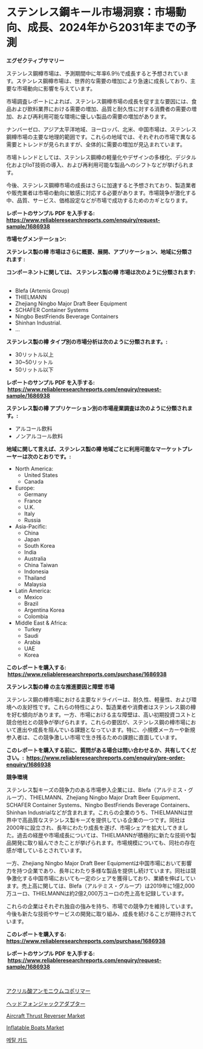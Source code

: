 <p><h1>ステンレス鋼キール市場洞察：市場動向、成長、2024年から2031年までの予測</h1></p><p><strong>エグゼクティブサマリー</strong></p>
<p><p>ステンレス鋼樽市場は、予測期間中に年率6.9％で成長すると予想されています。ステンレス鋼樽市場は、世界的な需要の増加により急速に成長しており、主要な市場動向に影響を与えています。</p><p>市場調査レポートによれば、ステンレス鋼樽市場の成長を促す主な要因には、食品および飲料業界における需要の増加、品質と耐久性に対する消費者の需要の増加、および再利用可能な環境に優しい製品の需要の増加があります。</p><p>ナンバーゼロ、アジア太平洋地域、ヨーロッパ、北米、中国市場は、ステンレス鋼樽市場の主要な地理的範囲です。これらの地域では、それぞれの市場で異なる需要とトレンドが見られますが、全体的に需要の増加が見込まれています。</p><p>市場トレンドとしては、ステンレス鋼樽の軽量化やデザインの多様化、デジタル化およびIoT技術の導入、および再利用可能な製品へのシフトなどが挙げられます。</p><p>今後、ステンレス鋼樽市場の成長はさらに加速すると予想されており、製造業者や販売業者は市場の動向に敏感に対応する必要があります。市場競争が激化する中、品質、サービス、価格設定などが市場で成功するためのカギとなります。</p></p>
<p><strong>レポートのサンプル PDF を入手する: <a href="https://www.reliableresearchreports.com/enquiry/request-sample/1686938">https://www.reliableresearchreports.com/enquiry/request-sample/1686938</a></strong></p>
<p><strong>市場セグメンテーション:</strong></p>
<p><strong> ステンレス製の樽 市場はさらに概要、展開、アプリケーション、地域に分類されます :</strong></p>
<p><strong>コンポーネントに関しては、 ステンレス製の樽 市場は次のように分類されます: &nbsp;</strong></p>
<p><ul><li>Blefa (Artemis Group)</li><li>THIELMANN</li><li>Zhejiang Ningbo Major Draft Beer Equipment</li><li>SCHAFER Container Systems</li><li>Ningbo BestFriends Beverage Containers</li><li>Shinhan Industrial.</li><li>...</li></ul></p>
<p><strong> ステンレス製の樽 タイプ別の市場分析は次のように分類されます。:</strong></p>
<p><ul><li>30リットル以上</li><li>30~50リットル</li><li>50リットル以下</li></ul></p>
<p><strong>レポートのサンプル PDF を入手する: &nbsp;<a href="https://www.reliableresearchreports.com/enquiry/request-sample/1686938">https://www.reliableresearchreports.com/enquiry/request-sample/1686938</a></strong></p>
<p><strong> ステンレス製の樽 アプリケーション別の市場産業調査は次のように分類されます。:</strong></p>
<p><ul><li>アルコール飲料</li><li>ノンアルコール飲料</li></ul></p>
<p><strong>地域に関して言えば、ステンレス製の樽 地域ごとに利用可能なマーケットプレーヤーは次のとおりです。:</strong></p>
<p><ul>
    <li>
        North America:
        <ul>
            <li>United States</li>
            <li>Canada</li>
        </ul>
    </li>
    <li>
        Europe:
        <ul>
            <li>Germany</li>
            <li>France</li>
            <li>U.K.</li>
            <li>Italy</li>
            <li>Russia</li>
        </ul>
    </li>
    <li>
        Asia-Pacific:
        <ul>
            <li>China</li>
            <li>Japan</li>
            <li>South Korea</li>
            <li>India</li>
            <li>Australia</li>
            <li>China Taiwan</li>
            <li>Indonesia</li>
            <li>Thailand</li>
            <li>Malaysia</li>
        </ul>
    </li>
    <li>
        Latin America:
        <ul>
            <li>Mexico</li>
            <li>Brazil</li>
            <li>Argentina Korea</li>
            <li>Colombia</li>
        </ul>
    </li>
    <li>
        Middle East & Africa:
        <ul>
            <li>Turkey</li>
            <li>Saudi</li>
            <li>Arabia</li>
            <li>UAE</li>
            <li>Korea</li>
        </ul>
    </li>
    </ul></p>
<p><strong>このレポートを購入する: &nbsp;<a href="https://www.reliableresearchreports.com/purchase/1686938">https://www.reliableresearchreports.com/purchase/1686938</a></strong></p>
<p><strong>ステンレス製の樽 の主な推進要因と障壁 市場</strong></p>
<p><p>ステンレス鋼の樽市場における主要なドライバーは、耐久性、軽量性、および環境への友好性です。これらの特性により、製造業者や消費者はステンレス鋼の樽を好む傾向があります。一方、市場における主な障壁は、高い初期投資コストと競合他社との競争が挙げられます。これらの要因が、ステンレス鋼の樽市場において進出や成長を阻んでいる課題となっています。特に、小規模メーカーや新規参入者は、この競争激しい市場で生き残るための課題に直面しています。</p></p>
<p><strong>このレポートを購入する前に、質問がある場合は問い合わせるか、共有してください。:&nbsp; <a href="https://www.reliableresearchreports.com/enquiry/pre-order-enquiry/1686938">https://www.reliableresearchreports.com/enquiry/pre-order-enquiry/1686938</a></strong></p>
<p><strong>競争環境</strong></p>
<p><p>ステンレス製キーズの競争力のある市場参入企業には、Blefa（アルテミス・グループ）、THIELMANN、Zhejiang Ningbo Major Draft Beer Equipment、SCHAFER Container Systems、Ningbo BestFriends Beverage Containers、Shinhan Industrialなどが含まれます。これらの企業のうち、THIELMANNは世界中で高品質なステンレス製キーズを提供している企業の一つです。同社は2000年に設立され、長年にわたり成長を遂げ、市場シェアを拡大してきました。過去の経歴や市場成長については、THIELMANNが積極的に新たな技術や製品開発に取り組んできたことが挙げられます。市場規模についても、同社の存在感が増しているとされています。</p><p>一方、Zhejiang Ningbo Major Draft Beer Equipmentは中国市場において影響力を持つ企業であり、長年にわたり多様な製品を提供し続けています。同社は競争激化する中国市場においても一定のシェアを獲得しており、業績を伸ばしています。売上高に関しては、Blefa（アルテミス・グループ）は2019年に1億2,000万ユーロ、THIELMANNは約2億2,000万ユーロの売上高を記録しています。</p><p>これらの企業はそれぞれ独自の強みを持ち、市場での競争力を維持しています。今後も新たな技術やサービスの開発に取り組み、成長を続けることが期待されています。</p></p>
<p><strong>このレポートを購入する: &nbsp; <a href="https://www.reliableresearchreports.com/purchase/1686938">https://www.reliableresearchreports.com/purchase/1686938</a></strong></p>
<p><strong>レポートのサンプル PDF を入手する: &nbsp;<a href="https://www.reliableresearchreports.com/enquiry/request-sample/1686938">https://www.reliableresearchreports.com/enquiry/request-sample/1686938</a></strong><strong></strong></p>
<p>&nbsp;</p>
<p><p><a href="https://medium.com/@briaabshire64/%E3%82%A2%E3%83%B3%E3%83%A2%E3%83%8B%E3%82%A6%E3%83%A0%E3%82%A2%E3%82%AF%E3%83%AA%E3%83%AC%E3%83%BC%E3%83%88%E3%82%B3%E3%83%9D%E3%83%AA%E3%83%9E%E3%83%BC%E3%83%9E%E3%83%BC%E3%82%B1%E3%83%83%E3%83%88%E5%88%86%E6%9E%90-%E3%81%9D%E3%81%AEcagr-%E5%B8%82%E5%A0%B4%E3%82%BB%E3%82%B0%E3%83%A1%E3%83%B3%E3%83%86%E3%83%BC%E3%82%B7%E3%83%A7%E3%83%B3-%E3%81%8A%E3%82%88%E3%81%B3%E3%82%B0%E3%83%AD%E3%83%BC%E3%83%90%E3%83%AB%E7%94%A3%E6%A5%AD%E6%A6%82%E8%A6%81-c2e4f0020461">アクリル酸アンモニウムコポリマー</a></p><p><a href="https://medium.com/@ozar19732009/%E3%83%98%E3%83%83%E3%83%89%E3%83%9B%E3%83%B3%E3%82%B8%E3%83%A3%E3%83%83%E3%82%AF%E3%82%A2%E3%83%80%E3%83%97%E3%82%BF%E3%83%BC%E5%B8%82%E5%A0%B4%E8%A6%8F%E6%A8%A1%E3%81%AF-%E3%82%B0%E3%83%AD%E3%83%BC%E3%83%90%E3%83%AB%E6%A5%AD%E7%95%8C%E3%81%AB%E3%81%8A%E3%81%91%E3%82%8B%E6%9C%80%E9%81%A9%E3%81%AA%E3%83%9E%E3%83%BC%E3%82%B1%E3%83%86%E3%82%A3%E3%83%B3%E3%82%B0%E3%83%81%E3%83%A3%E3%83%B3%E3%83%8D%E3%83%AB%E3%82%92%E7%A4%BA%E3%81%97%E3%81%A6%E3%81%84%E3%81%BE%E3%81%99-3ec566e44c2e">ヘッドフォンジャックアダプター</a></p><p><a href="https://github.com/bmorecock/Market-Research-Report-List-2/blob/main/aircraft-thrust-reverser-market.md">Aircraft Thrust Reverser Market</a></p><p><a href="https://github.com/jsmusil/Market-Research-Report-List-2/blob/main/inflatable-boats-market.md">Inflatable Boats Market</a></p><p><a href="https://medium.com/@cliftonfisher9067/quot-%EB%A9%94%ED%83%88-%EC%B9%B4%EB%93%9C-%EC%8B%9C%EC%9E%A5-%EC%A1%B0%EC%82%AC-%EB%B3%B4%EA%B3%A0%EC%84%9C-%EA%B7%B8-%EC%97%AD%EC%82%AC-%EB%B0%8F-2024%EB%85%84%EB%B6%80%ED%84%B0-2031%EB%85%84%EA%B9%8C%EC%A7%80%EC%9D%98-%EC%98%88%EC%B8%A1-quot-f1f4fcb8a1a0">메탈 카드</a></p></p>